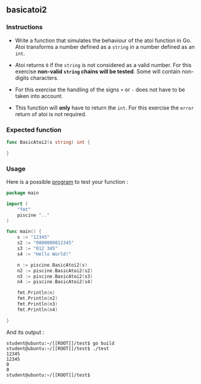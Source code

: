 ## basicatoi2

### Instructions

-   Write a function that simulates the behaviour of the atoi function in Go. Atoi transforms a number defined as a `string` in a number defined as an `int`.

-   Atoi returns `0` if the `string` is not considered as a valid number. For this exercise **non-valid `string` chains will be tested**. Some will contain non-digits characters.

-   For this exercise the handling of the signs `+` or `-` does not have to be taken into account.

-   This function will **only** have to return the `int`. For this exercise the `error` return of atoi is not required.

### Expected function

```go
func BasicAtoi2(s string) int {

}
```

### Usage

Here is a possible [program](TODO-LINK) to test your function :

```go
package main

import (
	"fmt"
	piscine ".."
)

func main() {
	s := "12345"
	s2 := "0000000012345"
	s3 := "012 345"
	s4 := "Hello World!"

	n := piscine.BasicAtoi2(s)
	n2 := piscine.BasicAtoi2(s2)
	n3 := piscine.BasicAtoi2(s3)
	n4 := piscine.BasicAtoi2(s4)

	fmt.Println(n)
	fmt.Println(n2)
	fmt.Println(n3)
	fmt.Println(n4)

}
```

And its output :

```console
student@ubuntu:~/[[ROOT]]/test$ go build
student@ubuntu:~/[[ROOT]]/test$ ./test
12345
12345
0
0
student@ubuntu:~/[[ROOT]]/test$
```

